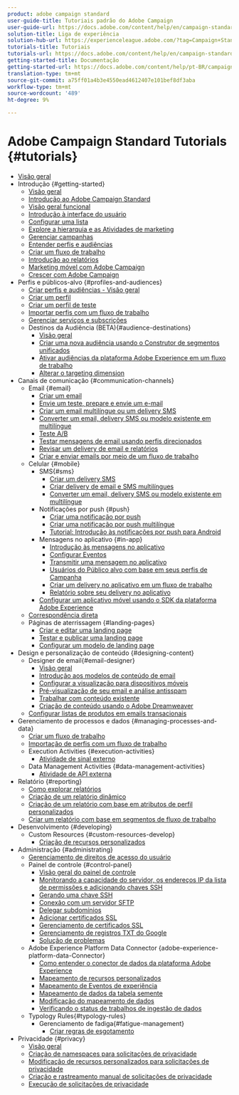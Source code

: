 ```yaml
---
product: adobe campaign standard
user-guide-title: Tutoriais padrão do Adobe Campaign
user-guide-url: https://docs.adobe.com/content/help/en/campaign-standard-learn/tutorials/overview.html
solution-title: Liga de experiência
solution-hub-url: https://experienceleague.adobe.com/?tag=Campaign+Standard#recommended/solutions/campaign
tutorials-title: Tutoriais
tutorials-url: https://docs.adobe.com/content/help/en/campaign-standard-learn/tutorials/overview.html
getting-started-title: Documentação
getting-started-url: https://docs.adobe.com/content/help/pt-BR/campaign-standard/using/campaign-standard-home.html
translation-type: tm+mt
source-git-commit: a75ff01a4b3e4550ead4612407e101bef8df3aba
workflow-type: tm+mt
source-wordcount: '489'
ht-degree: 9%

---
```



# Adobe Campaign Standard Tutorials {#tutorials}

+ [Visão geral](/help/overview.md)
+ Introdução {#getting-started}
   + [Visão geral](/help/getting-started/getting-started-overview.md)
   + [Introdução ao Adobe Campaign Standard](/help/getting-started/adobe-campaign-standard-introduction.md)
   + [Visão geral funcional](/help/getting-started/functional-overview.md)
   + [Introdução à interface do usuário](/help/getting-started/getting-started-with-the-ui.md)
   + [Configurar uma lista](/help/getting-started/configure-a-list.md)
   + [Explore a hierarquia e as Atividades de marketing](/help/getting-started/explore-hierarchy-and-marketing-activities.md)
   + [Gerenciar campanhas](/help/getting-started/managing-campaigns.md)
   + [Entender perfis e audiências](/help/getting-started/understanding-profiles-and-audiences.md)
   + [Criar um fluxo de trabalho](/help/managing-processes-and-data/create-workflow.md)
   + [Introdução ao relatórios](/help/getting-started/reporting-with-adobe-campaign-introduction.md)
   + [Marketing móvel com Adobe Campaign](/help/getting-started/mobile-marketing-with-adobe-campaign.md)
   + [Crescer com Adobe Campaign](/help/getting-started/growing-with-adobe-campaign.md)
+ Perfis e públicos-alvo {#profiles-and-audiences}
   + [Criar perfis e audiências - Visão geral](/help/profiles-and-audiences/creating-profiles-and-audiences.md)
   + [Criar um perfil](/help/profiles-and-audiences/creating-a-profile.md)
   + [Criar um perfil de teste](/help/profiles-and-audiences/test-profiles.md)
   + [Importar perfis com um fluxo de trabalho](/help/managing-processes-and-data/importing-profiles.md)
   + [Gerenciar serviços e subscrições](/help/managing-processes-and-data/services-and-subscriptions.md)
   + Destinos da Audiência (BETA){#audience-destinations}
      + [Visão geral](/help/profiles-and-audiences/audience-destinations/audience-destinations-overview.md)
      + [Criar uma nova audiência usando o Construtor de segmentos unificados](/help/profiles-and-audiences/audience-destinations/creating-audiences-using-segment-builder.md)
      + [Ativar audiências da plataforma Adobe Experience em um fluxo de trabalho](/help/profiles-and-audiences/audience-destinations/activating-aep-audiences.md)
      + [Alterar o targeting dimension](/help/profiles-and-audiences/audience-destinations/changing-targeting-dimension.md)
+ Canais de comunicação {#communication-channels}
   + Email {#email}
      + [Criar um email](/help/communication-channels/email/create-email-from-homepage.md)
      + [Envie um teste, prepare e envie um e-mail](/help/communication-channels/email/sending-test-preparing-sending-email.md)
      + [Criar um email multilíngue ou um delivery SMS](/help/communication-channels/create-multilingual-deliveries.md)
      + [Converter um email, delivery SMS ou modelo existente em multilíngue](/help/communication-channels/covert-into-multilingual-deliveries.md)
      + [Teste A/B](/help/communication-channels/email/a-b-testing.md)
      + [Testar mensagens de email usando perfis direcionados](/help/communication-channels/email/profile-substitution.md)
      + [Revisar um delivery de email e relatórios](/help/communication-channels/email/reviewing-personalized-email-delivery-and-reports.md)
      + [Criar e enviar emails por meio de um fluxo de trabalho](/help/communication-channels/email/create-and-send-emails-via-workflow.md)
   + Celular {#mobile}
      + SMS{#sms}
         + [Criar um delivery SMS](/help/communication-channels/mobile/sms/sms-delivery.md)
         + [Criar delivery de email e SMS multilíngues](/help/communication-channels/create-multilingual-deliveries.md)
         + [Converter um email, delivery SMS ou modelo existente em multilíngue](/help/communication-channels/covert-into-multilingual-deliveries.md)
      + Notificações por push {#push}
         + [Criar uma notificação por push](/help/communication-channels/mobile/push-notifications/creating-a-push-notification.md)
         + [Criar uma notificação por push multilíngue](/help/communication-channels/mobile/push-notifications/creating-multilingual-push-notifications.md)
         + [Tutorial: Introdução às notificações por push para Android](https://docs.adobe.com/content/help/en/campaign-standard-learn/getting-started-with-push-notifications-android/introduction.html)
      + Mensagens no aplicativo {#in-app}
         + [Introdução às mensagens no aplicativo](/help/communication-channels/mobile/in-app/in-app-message-overview.md)
         + [Configurar Eventos](/help/communication-channels/mobile/in-app/configure-events.md)
         + [Transmitir uma mensagem no aplicativo](/help/communication-channels/mobile/in-app/broadcast-in-app-message.md)
         + [Usuários do Público alvo com base em seus perfis de Campanha](/help/communication-channels/mobile/in-app/target-users-based-on-campaign-profile.md)
         + [Criar um delivery no aplicativo em um fluxo de trabalho](/help/communication-channels/mobile/in-app/in-app-activity.md)
         + [Relatório sobre seu delivery no aplicativo](/help/communication-channels/mobile/in-app/in-app-reporting.md)
      + [Configurar um aplicativo móvel usando o SDK da plataforma Adobe Experience](/help/communication-channels/mobile/configure-mobile-apps-using-aep-sdk.md)
   + [Correspondência direta](/help/communication-channels/direct-mail/directmail.md)
   + Páginas de aterrissagem {#landing-pages}
      + [Criar e editar uma landing page](/help/communication-channels/landing-pages/landing-page-create-and-edit.md)
      + [Testar e publicar uma landing page](/help/communication-channels/landing-pages/landing-page-test-and-publish.md)
      + [Configurar um modelo de landing page](/help/communication-channels/landing-pages/landing-page-configure-templates.md)
+ Design e personalização de conteúdo {#designing-content}
   + Designer de email{#email-designer}
      + [Visão geral](/help/designing-content/email-designer/email-designer-overview.md)
      + [Introdução aos modelos de conteúdo de email](/help/designing-content/email-designer/email-content-templates.md)
      + [Configurar a visualização para dispositivos móveis](/help/designing-content/email-designer/configure-the-mobile-view.md)
      + [Pré-visualização de seu email e análise antisspam](/help/designing-content/email-designer/preview-your-email.md)
      + [Trabalhar com conteúdo existente](/help/designing-content/email-designer/working-with-existing-content.md)
      + [Criação de conteúdo usando o Adobe Dreamweaver](/help/designing-content/email-designer/dreamweaver-integration.md)
   + [Configurar listas de produtos em emails transacionais](/help/designing-content/product-listings-in-transactional-email.md)
+ Gerenciamento de processos e dados {#managing-processes-and-data}
   + [Criar um fluxo de trabalho](/help/managing-processes-and-data/create-workflow.md)
   + [Importação de perfis com um fluxo de trabalho](/help/managing-processes-and-data/importing-profiles.md)
   + Execution Activities {#execution-activities}
      + [Atividade de sinal externo](/help/managing-processes-and-data/execution-activities/external-signal-activity.md)
   + Data Management Activities {#data-management-activities}
      + [Atividade de API externa](/help/managing-processes-and-data/data-management-activities/external-api-activity.md)
+ Relatório {#reporting}
   + [Como explorar relatórios](/help/getting-started/exploring-reports.md)
   + [Criação de um relatório dinâmico](/help/reporting/creating-a-dynamic-report.md)
   + [Criação de um relatório com base em atributos de perfil personalizados](/help/reporting/custom-profile-attributes-dynamic-reports.md)
   + [Criar um relatório com base em segmentos de fluxo de trabalho](/help/reporting/report-on-workflow-segments.md)
+ Desenvolvimento {#developing}
   + Custom Resources {#custom-resources-develop}
      + [Criação de recursos personalizados](/help/managing-processes-and-data/custom-resources/creating-custom-resources.md)
+ Administração {#administrating}
   + [Gerenciamento de direitos de acesso do usuário](/help/administrating/managing-user-access-rights.md)
   + Painel de controle {#control-panel}
      + [Visão geral do painel de controle](/help/administrating/control-panel/control-panel-overview.md)
      + [Monitorando a capacidade do servidor, os endereços IP da lista de permissões e adicionando chaves SSH](/help/administrating/control-panel/monitoring-server-capacity-whitelisting-adding-ssh-key.md)
      + [Gerando uma chave SSH](/help/administrating/control-panel/generate-ssh-key.md)
      + [Conexão com um servidor SFTP](/help/administrating/control-panel/connect-to-sftp-server.md)
      + [Delegar subdomínios](/help/administrating/control-panel/subdomain-delegation.md)
      + [Adicionar certificados SSL](/help/administrating/control-panel/adding-ssl-certificates.md)
      + [Gerenciamento de certificados SSL](/help/administrating/control-panel/managing-ssl-certificates.md)
      + [Gerenciamento de registros TXT do Google](/help/administrating/control-panel/google-txt-record-management.md)
      + [Solução de problemas](/help/administrating/control-panel/trouble-shooting.md)
   + Adobe Experience Platform Data Connector {adobe-experience-platform-data-Connector}
      + [Como entender o conector de dados da plataforma Adobe Experience](/help/administrating/adobe-experience-platform-data-connector/understanding-the-adobe-experience-platform-data-connector.md)
      + [Mapeamento de recursos personalizados](/help/administrating/adobe-experience-platform-data-connector/mapping-custom-resources.md)
      + [Mapeamento de Eventos de experiência](/help/administrating/adobe-experience-platform-data-connector/mapping-experience-events.md)
      + [Mapeamento de dados da tabela semente](/help/administrating/adobe-experience-platform-data-connector/mapping-seed-table-data.md)
      + [Modificação do mapeamento de dados](/help/administrating/adobe-experience-platform-data-connector/modifying-data-mapping.md)
      + [Verificando o status de trabalhos de ingestão de dados](/help/administrating/adobe-experience-platform-data-connector/checking-status-of-data-ingestion-jobs.md)
   + Typology Rules{#typology-rules}
      + Gerenciamento de fadiga{#fatigue-management}
         + [Criar regras de esgotamento](/help/administrating/typology-rules/fatigue-management/create-fatigue-rules.md)
+ Privacidade {#privacy}
   + [Visão geral](/help/privacy/privacy-overview.md)
   + [Criação de namespaces para solicitações de privacidade](/help/privacy/namespaces-for-privacy-requests.md)
   + [Modificação de recursos personalizados para solicitações de privacidade](/help/privacy/custom-resources-for-privacy-requests.md)
   + [Criação e rastreamento manual de solicitações de privacidade](/help/privacy/create-and-track-privacy-requests.md)
   + [Execução de solicitações de privacidade](/help/privacy/execute-privacy-requests.md)
